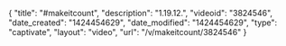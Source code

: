 {
    "title": "#makeitcount",
    "description": "1.19.12.",
    "videoid": "3824546",
    "date_created": "1424454629",
    "date_modified": "1424454629",
    "type": "captivate",
    "layout": "video",
    "url": "\/v\/makeitcount\/3824546"
}